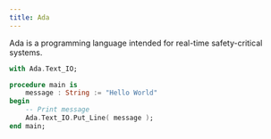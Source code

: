 ```yaml
---
title: Ada
---
```


<div class="definition">
Ada is a programming language intended for real-time safety-critical systems.
</div>


```Ada
with Ada.Text_IO;

procedure main is
	message : String := "Hello World"
begin
	-- Print message
	Ada.Text_IO.Put_Line( message );
end main;
```
